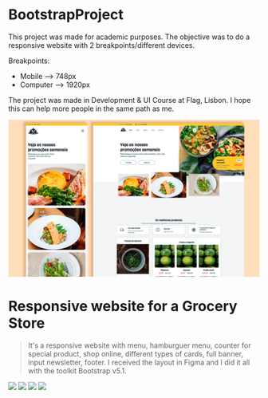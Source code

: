 # BootstrapProject
This project was made for academic purposes. The objective was to do a responsive website with 2 breakpoints/different devices.

Breakpoints:
- Mobile --> 748px 
- Computer --> 1920px

The project was made in Development &amp; UI Course at Flag, Lisbon.
I hope this can help more people in the same path as me.

<img src="https://github.com/NadiaPGPascoal/BootstrapProject/blob/5410128e3973e12405ec6e0a54f6bf43a5f7491f/img/demo_bootstrap.gif" alt="demo">

# Responsive website for a Grocery Store
> It's a responsive website with menu, hamburguer menu, counter for special product, shop online, different types of cards, full banner, input newsletter, footer. 
I received the layout in Figma and I did it all with the toolkit Bootstrap v5.1.

<img src="https://img.shields.io/badge/Visual_Studio_Code-0078D4?style=for-the-badge&logo=visual%20studio%20code&logoColor=white" /> <img src="https://img.shields.io/badge/Figma-F24E1E?style=for-the-badge&logo=figma&logoColor=white" />  <img src="https://img.shields.io/badge/Bootstrap-563D7C?style=for-the-badge&logo=bootstrap&logoColor=white" /> <img src="https://img.shields.io/badge/CSS3-1572B6?style=for-the-badge&logo=css3&logoColor=white" />
